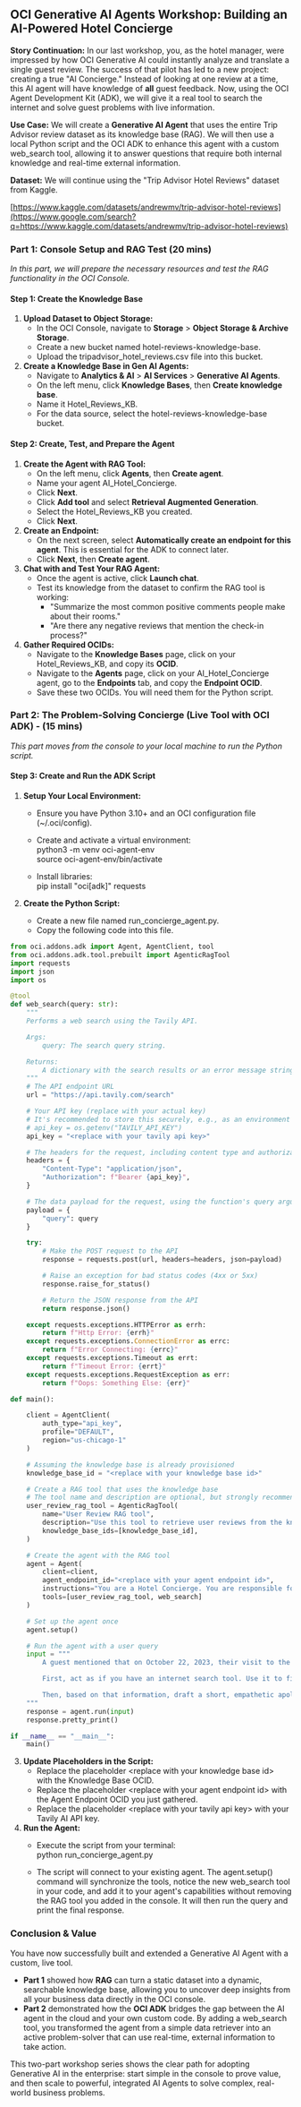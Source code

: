 ## **OCI Generative AI Agents Workshop: Building an AI-Powered Hotel Concierge**

**Story Continuation:** In our last workshop, you, as the hotel manager, were impressed by how OCI Generative AI could instantly analyze and translate a single guest review. The success of that pilot has led to a new project: creating a true "AI Concierge." Instead of looking at one review at a time, this AI agent will have knowledge of **all** guest feedback. Now, using the OCI Agent Development Kit (ADK), we will give it a real tool to search the internet and solve guest problems with live information.

**Use Case:** We will create a **Generative AI Agent** that uses the entire Trip Advisor review dataset as its knowledge base (RAG). We will then use a local Python script and the OCI ADK to enhance this agent with a custom web\_search tool, allowing it to answer questions that require both internal knowledge and real-time external information.

**Dataset:** We will continue using the "Trip Advisor Hotel Reviews" dataset from Kaggle.

[https://www.kaggle.com/datasets/andrewmv/trip-advisor-hotel-reviews](https://www.google.com/search?q=https://www.kaggle.com/datasets/andrewmv/trip-advisor-hotel-reviews)

### **Part 1: Console Setup and RAG Test (20 mins)**

*In this part, we will prepare the necessary resources and test the RAG functionality in the OCI Console.*

#### **Step 1: Create the Knowledge Base**

1. **Upload Dataset to Object Storage:**  
   * In the OCI Console, navigate to **Storage** \> **Object Storage & Archive Storage**.  
   * Create a new bucket named hotel-reviews-knowledge-base.  
   * Upload the tripadvisor\_hotel\_reviews.csv file into this bucket.  
2. **Create a Knowledge Base in Gen AI Agents:**  
   * Navigate to **Analytics & AI** \> **AI Services** \> **Generative AI Agents**.  
   * On the left menu, click **Knowledge Bases**, then **Create knowledge base**.  
   * Name it Hotel\_Reviews\_KB.  
   * For the data source, select the hotel-reviews-knowledge-base bucket.

#### **Step 2: Create, Test, and Prepare the Agent**

1. **Create the Agent with RAG Tool:**  
   * On the left menu, click **Agents**, then **Create agent**.  
   * Name your agent AI\_Hotel\_Concierge.  
   * Click **Next**.  
   * Click **Add tool** and select **Retrieval Augmented Generation**.  
   * Select the Hotel\_Reviews\_KB you created.  
   * Click **Next**.  
2. **Create an Endpoint:**  
   * On the next screen, select **Automatically create an endpoint for this agent**. This is essential for the ADK to connect later.  
   * Click **Next**, then **Create agent**.  
3. **Chat with and Test Your RAG Agent:**  
   * Once the agent is active, click **Launch chat**.  
   * Test its knowledge from the dataset to confirm the RAG tool is working:  
     * "Summarize the most common positive comments people make about their rooms."  
     * "Are there any negative reviews that mention the check-in process?"  
4. **Gather Required OCIDs:**  
   * Navigate to the **Knowledge Bases** page, click on your Hotel\_Reviews\_KB, and copy its **OCID**.  
   * Navigate to the **Agents** page, click on your AI\_Hotel\_Concierge agent, go to the **Endpoints** tab, and copy the **Endpoint OCID**.  
   * Save these two OCIDs. You will need them for the Python script.

### **Part 2: The Problem-Solving Concierge (Live Tool with OCI ADK) \- (15 mins)**

*This part moves from the console to your local machine to run the Python script.*

#### **Step 3: Create and Run the ADK Script**

1. **Setup Your Local Environment:**  
   * Ensure you have Python 3.10+ and an OCI configuration file (\~/.oci/config).  
   * Create and activate a virtual environment:  
     python3 \-m venv oci-agent-env  
     source oci-agent-env/bin/activate

   * Install libraries:  
     pip install "oci\[adk\]" requests

2. **Create the Python Script:**  
   * Create a new file named run\_concierge\_agent.py.  
   * Copy the following code into this file.

```python
from oci.addons.adk import Agent, AgentClient, tool
from oci.addons.adk.tool.prebuilt import AgenticRagTool
import requests
import json
import os

@tool
def web_search(query: str):
    """
    Performs a web search using the Tavily API.

    Args:
        query: The search query string.

    Returns:
        A dictionary with the search results or an error message string.
    """
    # The API endpoint URL
    url = "https://api.tavily.com/search"

    # Your API key (replace with your actual key)
    # It's recommended to store this securely, e.g., as an environment variable
    # api_key = os.getenv("TAVILY_API_KEY") 
    api_key = "<replace with your tavily api key>" 

    # The headers for the request, including content type and authorization
    headers = {
        "Content-Type": "application/json",
        "Authorization": f"Bearer {api_key}",
    }

    # The data payload for the request, using the function's query argument
    payload = {
        "query": query
    }

    try:
        # Make the POST request to the API
        response = requests.post(url, headers=headers, json=payload)

        # Raise an exception for bad status codes (4xx or 5xx)
        response.raise_for_status() 

        # Return the JSON response from the API
        return response.json()

    except requests.exceptions.HTTPError as errh:
        return f"Http Error: {errh}"
    except requests.exceptions.ConnectionError as errc:
        return f"Error Connecting: {errc}"
    except requests.exceptions.Timeout as errt:
        return f"Timeout Error: {errt}"
    except requests.exceptions.RequestException as err:
        return f"Oops: Something Else: {err}"

def main():

    client = AgentClient(
        auth_type="api_key",
        profile="DEFAULT",
        region="us-chicago-1"
    )

    # Assuming the knowledge base is already provisioned
    knowledge_base_id = "<replace with your knowledge base id>"

    # Create a RAG tool that uses the knowledge base
    # The tool name and description are optional, but strongly recommended for LLM to understand the tool.
    user_review_rag_tool = AgenticRagTool(
        name="User Review RAG tool",
        description="Use this tool to retrieve user reviews from the knowledge base.",
        knowledge_base_ids=[knowledge_base_id],
    )

    # Create the agent with the RAG tool
    agent = Agent(
        client=client,
        agent_endpoint_id="<replace with your agent endpoint id>",
        instructions="You are a Hotel Concierge. You are responsible for analyzing and responding to user reviews.",
        tools=[user_review_rag_tool, web_search]
    )

    # Set up the agent once
    agent.setup()

    # Run the agent with a user query
    input = """
        A guest mentioned that on October 22, 2023, their visit to the London property was disrupted by a marathon. I need to draft an apology.

        First, act as if you have an internet search tool. Use it to find out which marathon was happening in London on that date.

        Then, based on that information, draft a short, empathetic apology email to the guest.
    """
    response = agent.run(input)
    response.pretty_print()

if __name__ == "__main__":
    main()
```
3. **Update Placeholders in the Script:**  
   * Replace the placeholder \<replace with your knowledge base id\> with the Knowledge Base OCID.  
   * Replace the placeholder \<replace with your agent endpoint id\> with the Agent Endpoint OCID you just gathered.  
   * Replace the placeholder \<replace with your tavily api key\> with your Tavily AI API key.  
4. **Run the Agent:**  
   * Execute the script from your terminal:  
     python run\_concierge\_agent.py

   * The script will connect to your existing agent. The agent.setup() command will synchronize the tools, notice the new web\_search tool in your code, and add it to your agent's capabilities without removing the RAG tool you added in the console. It will then run the query and print the final response.

### **Conclusion & Value**

You have now successfully built and extended a Generative AI Agent with a custom, live tool.

* **Part 1** showed how **RAG** can turn a static dataset into a dynamic, searchable knowledge base, allowing you to uncover deep insights from all your business data directly in the OCI console.  
* **Part 2** demonstrated how the **OCI ADK** bridges the gap between the AI agent in the cloud and your own custom code. By adding a web\_search tool, you transformed the agent from a simple data retriever into an active problem-solver that can use real-time, external information to take action.

This two-part workshop series shows the clear path for adopting Generative AI in the enterprise: start simple in the console to prove value, and then scale to powerful, integrated AI Agents to solve complex, real-world business problems.

